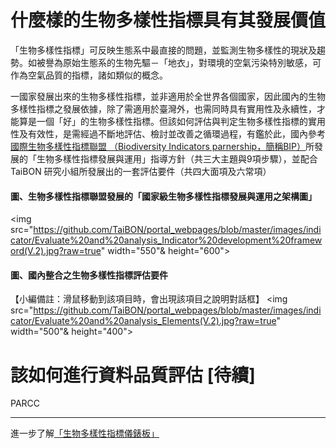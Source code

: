 # 什麼樣的生物多樣性指標具有其發展價值

「生物多樣性指標」可反映生態系中最直接的問題，並監測生物多樣性的現狀及趨勢。如被譽為原始生態系的生物先驅－「地衣」，對環境的空氣污染特別敏感，可作為空氣品質的指標，諸如類似的概念。

一國家發展出來的生物多樣性指標，並非適用於全世界各個國家，因此國內的生物多樣性指標之發展依據，除了需適用於臺灣外，也需同時具有實用性及永續性，才能算是一個「好」的生物多樣性指標。但該如何評估與判定生物多樣性指標的實用性及有效性，是需經過不斷地評估、檢討並改善之循環過程，有鑑於此，國內參考[國際生物多樣性指標聯盟
（Biodiversity Indicators parnership，簡稱BIP）](http://www.bipindicators.net/)所發展的「生物多樣性指標發展與運用」指導方針（共三大主題與9項步驟），並配合TaiBON 
研究小組所發展出的一套評估要件（共四大面項及六常項）

#### 圖、生物多樣性指標聯盟發展的「國家級生物多樣性指標發展與運用之架構圖」

<img src="https://github.com/TaiBON/portal_webpages/blob/master/images/indicator/Evaluate%20and%20analysis_Indicator%20development%20frameword(V.2).jpg?raw=true" width="550"& height="600">

#### 圖、國內整合之生物多樣性指標評估要件
【小編備註：滑鼠移動到該項目時，會出現該項目之說明對話框】
<img src="https://github.com/TaiBON/portal_webpages/blob/master/images/indicator/Evaluate%20and%20analysis_Elements(V.2).jpg?raw=true" width="500"& height="400">



# 該如何進行資料品質評估 [待續]

PARCC 


______________________________________________________________________________________________________________________________________
進一步了解[「生物多樣性指標儀錶板」](/Indicator/Dashboard.md)
